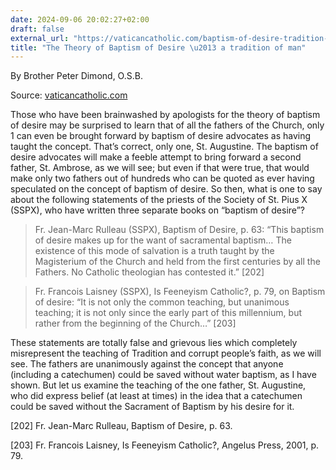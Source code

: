 ```yaml
---
date: 2024-09-06 20:02:27+02:00
draft: false
external_url: "https://vaticancatholic.com/baptism-of-desire-tradition-of-man"
title: "The Theory of Baptism of Desire \u2013 a tradition of man"
---
```



By Brother Peter Dimond, O.S.B.

Source: [vaticancatholic.com](https://vaticancatholic.com/baptism-of-desire-tradition-of-man)


Those who have been brainwashed by apologists for the theory of baptism
of desire may be surprised to learn that of all the fathers of the
Church, only 1 can even be brought forward by baptism of desire
advocates as having taught the concept. That’s correct, only one, St.
Augustine. The baptism of desire advocates will make a feeble attempt to
bring forward a second father, St. Ambrose, as we will see; but even if
that were true, that would make only two fathers out of hundreds who can
be quoted as ever having speculated on the concept of baptism of desire.
So then, what is one to say about the following statements of the
priests of the Society of St. Pius X (SSPX), who have written three
separate books on “baptism of desire”?

> Fr. Jean-Marc Rulleau (SSPX), Baptism of Desire, p. 63: “This baptism of desire makes up for the want of sacramental baptism… The existence of this mode of salvation is a truth taught by the Magisterium of the Church and held from the first centuries by all the Fathers. No Catholic theologian has contested it.” [202]

> Fr. Francois Laisney (SSPX), Is Feeneyism Catholic?, p. 79, on Baptism of desire: “It is not only the common teaching, but unanimous teaching; it is not only since the early part of this millennium, but rather from the beginning of the Church…” [203]

These statements are totally false and grievous lies which completely misrepresent the teaching of Tradition and corrupt people’s faith, as we will see. The fathers are unanimously against the concept that anyone (including a catechumen) could be saved without water baptism, as I have shown. But let us examine the teaching of the one father, St. Augustine, who did express belief (at least at times) in the idea that a catechumen could be saved without the Sacrament of Baptism by his desire for it.

<div class="footnotes">
<p>[202] Fr. Jean-Marc Rulleau, Baptism of Desire, p. 63.</p>
<p>[203] Fr. Francois Laisney, Is Feeneyism Catholic?, Angelus Press, 2001, p. 79.</p>

</div>
</div>
